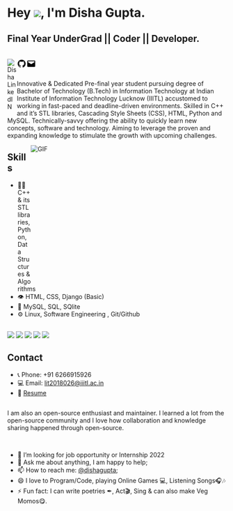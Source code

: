 



<!--
how to make this gif ?


-->
<!--
**disha03/disha03** is a ✨ _special_ ✨ repository because its `README.md` (this file) appears on your GitHub profile.


Here are some ideas to get you started:

  🔭 I’m currently working on ...
- 🌱 I’m currently learning ...
- 👯 I’m looking to collaborate on ...
- 🤔 I’m looking for help with ...
- 💬 Ask me about ...
- 📫 How to reach me: ...
- 😄 Pronouns: ...
- ⚡ Fun fact: ...
-->

<!--


<a href="https://open.spotify.com/user/e90fe4zsndbm6xoe2t7t8kogf?si=WaLKpwvWTle0btle2qPb6g">
  <img align="left" alt="Abhishek's Spotify" width="22px" src="https://raw.githubusercontent.com/peterthehan/peterthehan/master/assets/spotify.svg" />
</a>
-->
# Hey   <img src="https://media.giphy.com/media/hvRJCLFzcasrR4ia7z/giphy.gif" width="25px">, I'm Disha Gupta.

## Final Year UnderGrad || Coder || Developer.
</br>
<a href="https://www.linkedin.com/in/disha-gupta-430188173/">
  <img align="left" alt="Disha LinkedIN" width="22px" src="https://raw.githubusercontent.com/peterthehan/peterthehan/master/assets/linkedin.svg" />
</a>
<a href="https://github.com/disha03">
  <img align="left" alt="Disha Github" width="22px" src="https://raw.githubusercontent.com/Automattic/social-logos/master/svg-min/github.svg" />
</a>
<a href="mailto:lit2018026@iiitl.ac.in">
  <img align="left" alt="Disha Gupta | Email" width="22px" src="https://raw.githubusercontent.com/Automattic/social-logos/master/svg-min/mail.svg" />
</a>
</br>
</br>




Innovative & Dedicated Pre-final year student pursuing degree of Bachelor of Technology (B.Tech) in Information Technology at Indian Institute of Information Technology Lucknow (IIITL) accustomed to working in fast-paced and deadline-driven environments. Skilled in C++ and it’s STL libraries, Cascading Style Sheets (CSS), HTML, Python and MySQL. Technically-savvy offering the ability to quickly learn new concepts, software and technology. Aiming to leverage the proven and expanding knowledge to stimulate the growth with upcoming challenges.




  <img align="right" alt="GIF" src="https://github.com/abhisheknaiidu/abhisheknaiidu/blob/master/code.gif?raw=true" width="450" height="320" />
 

## Skills
- 👨‍💻 C++ & its STL libraries, Python, Data Structures &  Algorithms
- 👁️ HTML, CSS, Django (Basic)
- 💽 MySQL, SQL, SQlite
- ⚙️ Linux, Software Engineering , Git/Github
</br>
<code><img height="50" src="https://image.flaticon.com/icons/png/512/2085/2085061.png"></code>
<code><img height="50" src="https://image.flaticon.com/icons/svg/2942/2942156.svg"></code>
<code><img height="50" src="https://image.flaticon.com/icons/svg/2721/2721297.svg"></code>
<code><img height="50" src="https://image.flaticon.com/icons/svg/752/752605.svg"></code>
<code><img height="50" src="https://image.flaticon.com/icons/svg/1680/1680899.svg"></code>
 
## Contact
- 📞 Phone: +91 6266915926
- 💻 Email: lit2018026@iiitl.ac.in
- 📝 [Resume](https://drive.google.com/file/d/121-G4rkf2aptBoDDCYtjmI0t-l7ktWgZ/view?usp=sharing)


## 
I am also an open-source enthusiast and maintainer. I learned a lot from the open-source community and I love how collaboration and knowledge sharing happened through open-source.

</br>


- 🤔 I’m looking for job opportunity or Internship 2022
- 💬 Ask me about anything, I am happy to help;
- 📫 How to reach me: [@dishagupta](https://www.linkedin.com/in/disha-gupta-430188173/);
- 😄 I love to Program/Code, playing Online Games 💻, Listening Songs🎧🎶
- ⚡ Fun fact: I can write poetries ✒, Act🎬, Sing & can also make Veg Momos😋.







